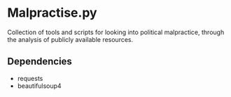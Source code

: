 # Malpractise.py

Collection of tools and scripts for looking into political malpractice, through the analysis of publicly available resources.

## Dependencies

* requests
* beautifulsoup4
